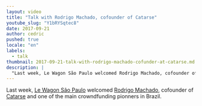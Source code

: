```yaml
---
layout: video
title: "Talk with Rodrigo Machado, cofounder of Catarse"
youtube_slug: "Y1bRYSqtec8"
date: 2017-09-21
author: cedric
pushed: true
locale: "en"
labels:
  - talk
thumbnail: 2017-09-21-talk-with-rodrigo-machado-cofunder-at-catarse.md.jpg
description: |
  "Last week, Le Wagon São Paulo welcomed Rodrigo Machado, cofounder of Catarse and one of the main crowndfunding pionners in Brazil."
---
```


Last week, [Le Wagon São Paulo](https://www.lewagon.com/sao-paulo) welcomed [Rodrigo Machado](https://www.linkedin.com/in/rmachadomaia/?ppe=1), cofounder of [Catarse](https://www.catarse.me/) and one of the main crowndfunding pionners in Brazil.
